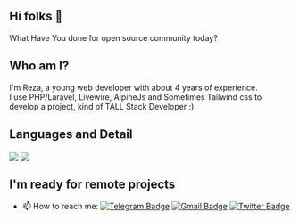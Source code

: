 ## Hi folks 👋
What Have You done for open source community today?

## Who am I?
I'm Reza, a young web developer with about 4 years of experience.
<br>
I use PHP/Laravel, Livewire, AlpineJs and Sometimes Tailwind css to develop a project, kind of TALL Stack Developer :)
<br>

## Languages and Detail
<p>
    <img align="center" src="https://github-readme-stats.vercel.app/api?username=rezaamini-ir&count_private=true&show_icons=true&bg_color=F6F8FA&title_color=5069DF&hide=issues&icon_color=EB445E"/>
    <img align="center" src="https://github-readme-stats.vercel.app/api/top-langs/?username=rezaamini-ir&layout=compact"/>
</p>
    
## I'm ready for remote projects    
- 📫 How to reach me: 
[![Telegram Badge](https://img.shields.io/badge/-Telegram-blue?style=flat&logo=telegram&logoColor=white&link=https://t.me/RezaAmini_ir)](https://t.me/RezaAmini_ir)
[![Gmail Badge](https://img.shields.io/badge/-Gmail-red?style=flat&logo=gmail&logoColor=white&link=rezaaminiroyal@gmail.com)](mailto:rezaaminiroyal@gmail.com)
[![Twitter Badge](https://img.shields.io/badge/-Twitter-blue?style=flat&logo=twitter&logoColor=white&link=https://twitter.com/ReziAmini)](https://twitter.com/Rezidev)

